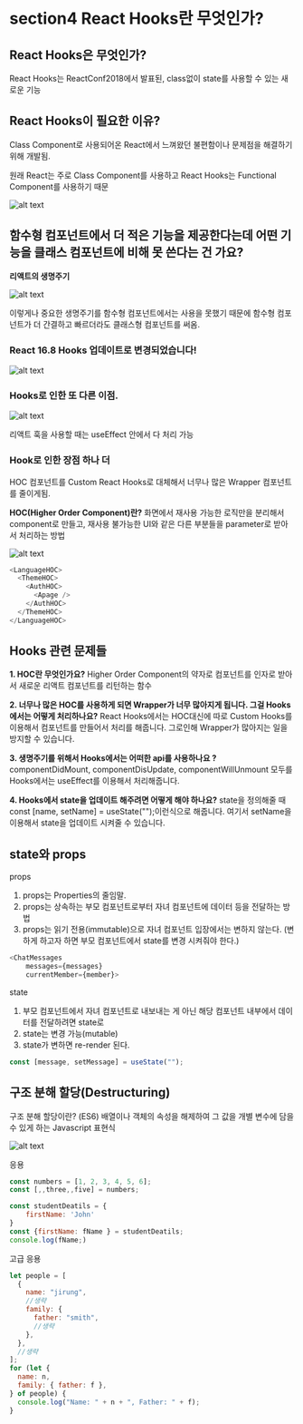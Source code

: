 # section4 React Hooks란 무엇인가?

## React Hooks은 무엇인가?

React Hooks는 ReactConf2018에서 발표된, class없이 state를 사용할 수 있는 새로운 기능

## React Hooks이 필요한 이유?

Class Component로 사용되어온 React에서 느껴왔던 불편함이나 문제점을 해결하기 위해 개발됨.

원래 React는 주로 Class Component를 사용하고 React Hooks는 Functional Component를 사용하기 때문

![alt text](image.png)

## 함수형 컴포넌트에서 더 적은 기능을 제공한다는데 어떤 기능을 클래스 컴포넌트에 비해 못 쓴다는 건 가요?

**리액트의 생명주기**

![alt text](image-1.png)

이렇게나 중요한 생명주기를 함수형 컴포넌트에서는 사용을 못했기 때문에 함수형 컴포넌트가 더 간결하고 빠르더라도 클래스형 컴포넌트를 써옴.

### React 16.8 Hooks 업데이트로 변경되었습니다!

![alt text](image-2.png)

### Hooks로 인한 또 다른 이점.

![alt text](image-4.png)

리액트 훅을 사용할 때는 useEffect 안에서 다 처리 가능

### Hook로 인한 장점 하나 더

HOC 컴포넌트를 Custom React Hooks로 대체해서 너무나 많은 Wrapper 컴포넌트를 줄이게됨.

**HOC(Higher Order Component)란?**
화면에서 재사용 가능한 로직만을 분리해서 component로 만들고, 재사용 불가능한 UI와 같은 다른 부분들을 parameter로 받아서 처리하는 방법

![alt text](image-5.png)

```js
<LanguageHOC>
  <ThemeHOC>
    <AuthHOC>
      <Apage />
    </AuthHOC>
  </ThemeHOC>
</LanguageHOC>
```

## Hooks 관련 문제들

**1. HOC란 무엇인가요?**
Higher Order Component의 약자로 컴포넌트를 인자로 받아서 새로운 리액트 컴포넌트를 리턴하는 함수

**2. 너무나 많은 HOC를 사용하게 되면 Wrapper가 너무 많아지게 됩니다. 그걸 Hooks에서는 어떻게 처리하나요?**
React Hooks에서는 HOC대신에 따로 Custom Hooks를 이용해서 컴포넌트를 만들어서 처리를 해줍니다. 그로인해 Wrapper가 많아지는 일을 방지할 수 있습니다.

**3. 생명주기를 위해서 Hooks에서는 어떠한 api를 사용하나요 ?**
componentDidMount, componentDisUpdate, componentWillUnmount 모두를 Hooks에서는 useEffect를 이용해서 처리해줍니다.

**4. Hooks에서 state을 업데이트 해주려면 어떻게 해야 하나요?**
state을 정의해줄 때 const [name, setName] = useState("");이런식으로 해줍니다. 여기서 setName을 이용해서 state을 업데이트 시켜줄 수 있습니다.

## state와 props

props

1. props는 Properties의 줄임말.
2. props는 상속하는 부모 컴포넌트로부터 자녀 컴포넌트에 데이터 등을 전달하는 방법
3. props는 읽기 전용(immutable)으로 자녀 컴포넌트 입장에서는 변하지 않는다.
   (변하게 하고자 하면 부모 컴포넌트에서 state를 변경 시켜줘야 한다.)

```js
<ChatMessages
    messages={messages}
    currentMember={member}>
```

state

1. 부모 컴포넌트에서 자녀 컴포넌트로 내보내는 게 아닌 해당 컴포넌트 내부에서 데이터를 전달하려면 state로
2. state는 변경 가능(mutable)
3. state가 변하면 re-render 된다.

```js
const [message, setMessage] = useState("");
```

## 구조 분해 할당(Destructuring)

구조 분해 할당이란? (ES6)
배열이나 객체의 속성을 해제하여 그 값을 개별 변수에 담을 수 있게 하는 Javascript 표현식

![alt text](image-6.png)

응용

```js
const numbers = [1, 2, 3, 4, 5, 6];
const [,,three,,five] = numbers;

const studentDeatils = {
    firstName: 'John'
}
const {firstName: fName } = studentDeatils;
console.log(fName;)
```

고급 응용

```js
let people = [
  {
    name: "jirung",
    //생략
    family: {
      father: "smith",
      //생략
    },
  },
  //생략
];
for (let {
  name: n,
  family: { father: f },
} of people) {
  console.log("Name: " + n + ", Father: " + f);
}
```
